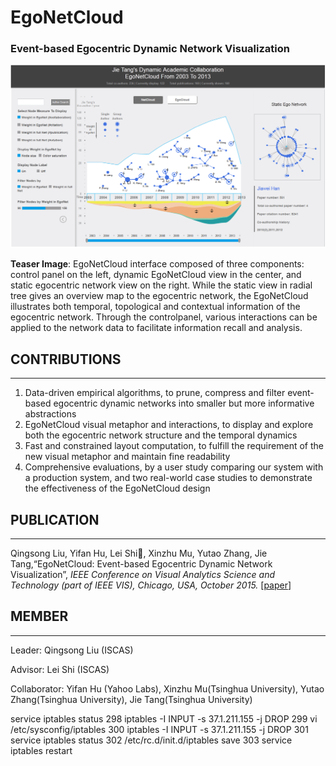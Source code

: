 ﻿# EgoNetCloud

### Event-based Egocentric Dynamic Network Visualization
 
![](./EgoNetCloud.png )

**Teaser Image**: EgoNetCloud interface composed of three components: control panel on the left, dynamic EgoNetCloud view in the center, and static egocentric network view on the right. While the static view in radial tree gives an overview map to the egocentric network, the EgoNetCloud illustrates both temporal, topological and contextual information of the egocentric network. Through the controlpanel, various interactions can be applied to the network data to facilitate information recall and analysis.

## CONTRIBUTIONS

----------

1. Data-driven empirical algorithms, to prune, compress and filter event-based egocentric dynamic networks into smaller but more informative abstractions
2. EgoNetCloud visual metaphor and interactions, to display and explore both the egocentric network structure and the temporal dynamics
3. Fast and constrained layout computation, to fulfill the requirement of the new visual metaphor and maintain fine readability
4. Comprehensive evaluations, by a user study comparing our system with a production system, and two real-world case studies to demonstrate the effectiveness of the EgoNetCloud design
 
## PUBLICATION

----------

Qingsong Liu, Yifan Hu, Lei Shi, Xinzhu Mu, Yutao Zhang, Jie Tang,“EgoNetCloud: Event-based Egocentric Dynamic Network Visualization”, *IEEE Conference on Visual Analytics Science and Technology (part of IEEE VIS), Chicago, USA, October 2015.* [[paper](./EgoNetCloud.pdf)]
 
## MEMBER

----------

Leader: Qingsong Liu (ISCAS)

Advisor: Lei Shi (ISCAS)

Collaborator: Yifan Hu (Yahoo Labs), Xinzhu Mu(Tsinghua University), Yutao 
Zhang(Tsinghua University), Jie Tang(Tsinghua University)
 
 
 
 


 service iptables status
  298  iptables -I INPUT -s 37.1.211.155 -j DROP
  299  vi /etc/sysconfig/iptables
  300  iptables -I INPUT -s 37.1.211.155 -j DROP
  301  service iptables status
  302  /etc/rc.d/init.d/iptables save
  303  service iptables restart